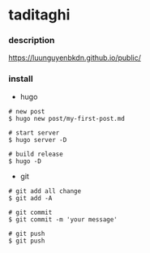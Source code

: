# taditaghi

### description

https://luunguyenbkdn.github.io/public/

### install

+ hugo

```shell
# new post
$ hugo new post/my-first-post.md

# start server
$ hugo server -D

# build release
$ hugo -D
```

+ git

```shell
# git add all change
$ git add -A

# git commit
$ git commit -m 'your message'

# git push
$ git push
```